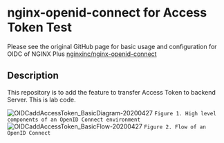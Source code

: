 # nginx-openid-connect for Access Token Test

Please see the original GitHub page for basic usage and configuration for OIDC of NGINX Plus
[nginxinc/nginx-openid-connect](https://github.com/nginxinc/nginx-openid-connect)

## Description
This repository is to add the feature to transfer Access Token to backend Server. This is lab code.

![OIDCaddAccessToken_BasicDiagram-20200427](https://user-images.githubusercontent.com/43058573/116189488-f80af280-a763-11eb-8742-5510d62d6ce8.jpg)
`Figure 1. High level components of an OpenID Connect environment`
![OIDCaddAccessToken_BasicFlow-20200427](https://user-images.githubusercontent.com/43058573/116189603-2983be00-a764-11eb-9fad-525d1e829f0e.jpg)
`Figure 2. Flow of an OpenID Connect`

